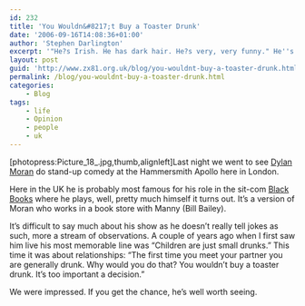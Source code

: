 ```yaml
---
id: 232
title: 'You Wouldn&#8217;t Buy a Toaster Drunk'
date: '2006-09-16T14:08:36+01:00'
author: 'Stephen Darlington'
excerpt: '"He?s Irish. He has dark hair. He?s very, very funny." He''s Dylan Moran. And we went to see him do stand-up comedy last night.'
layout: post
guid: 'http://www.zx81.org.uk/blog/you-wouldnt-buy-a-toaster-drunk.html'
permalink: /blog/you-wouldnt-buy-a-toaster-drunk.html
categories:
    - Blog
tags:
    - life
    - Opinion
    - people
    - uk
---
```


\[photopress:Picture\_18\_.jpg,thumb,alignleft\]Last night we went to see [Dylan Moran](http://www.bbc.co.uk/comedy/profiles/dylan_moran.shtml "Dylan Moran profile") do stand-up comedy at the Hammersmith Apollo here in London.

Here in the UK he is probably most famous for his role in the sit-com [Black Books](http://uk.imdb.com/title/tt0262150/ "Black Books") where he plays, well, pretty much himself it turns out. It’s a version of Moran who works in a book store with Manny (Bill Bailey).

It’s difficult to say much about his show as he doesn’t really tell jokes as such, more a stream of observations. A couple of years ago when I first saw him live his most memorable line was “Children are just small drunks.” This time it was about relationships: “The first time you meet your partner you are generally drunk. Why would you do that? You wouldn’t buy a toaster drunk. It’s too important a decision.”

We were impressed. If you get the chance, he’s well worth seeing.